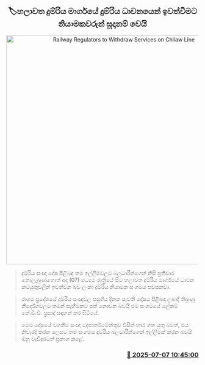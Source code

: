 <p align='center'><b><h2 align='center' title='Railway Regulators to Withdraw Services on Chilaw Line'>🏷හලාවත දුම්රිය මාර්ගයේ දුම්රිය ධාවනයෙන් ඉවත්වීමට  නියාමකවරුන් සූදානම් වෙයි</h2></b></p>
<p align='center'><img src='https://helakuru.sgp1.cdn.digitaloceanspaces.com/esana/images/lib/trainjaffna.jpg' width='600' alt='Railway Regulators to Withdraw Services on Chilaw Line'></p>

> දුම්රිය සංඥා දෝෂ පිළිබඳ තම ඉල්ලීම්වලට බලධාරීන්ගෙන් නිසි ප්‍රතිචාර නොලැබුණහොත් අද (07) මධ්‍යම රාත්‍රියේ සිට හලාවත දුම්රිය මාර්ගයේ ධාවන කටයුතුවලින් ඉවත්වන බව ලංකා දුම්රිය නියාමක සංගමය පවසනවා.

> රාගම ප්‍රදේශයේ දුම්රිය සංඥාවල පසුගිය දිනක පැවති දෝෂය පිළිබඳ ලබාදී තිබුණු නිර්දේශවලට තමන් සෑහීමකට පත් නොවන බවයි එම සංගමයේ ලේකම් කේ.ඩී.ඩී. ප්‍රසාද් සඳහන් කර සිටියේ.

> මෙම දෝෂයේ වගකීම සංඥා දෙපාර්තමේන්තුව විසින් භාර ගත යුතු බවත්, එය නිවැරදි කරන ලෙසට තම සංගමය දුම්රිය බලධාරීන්ගෙන් ඉල්ලීමක් කරන බවයි ඔහු වැඩිදුරටත් ප්‍රකාශ කළේ.



<h3 align='right'><a href='https://www.helakuru.lk/esana/p/111637/'>📅 2025-07-07 10:45:00</a></h3>

